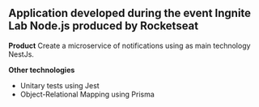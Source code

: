 ## Application developed during the event Ingnite Lab Node.js produced by Rocketseat

**Product**
Create a microservice of notifications using  as main technology NestJs.


**Other technologies**
 - Unitary tests using Jest
 - Object-Relational Mapping using Prisma
